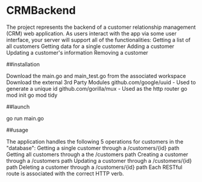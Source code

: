# CRMBackend

The project represents the backend of a customer relationship management (CRM) web application. As users interact with the app via some user interface, your server will support all of the functionalities:
    Getting a list of all customers
    Getting data for a single customer
    Adding a customer
    Updating a customer's information
    Removing a customer

##installation

Download the main.go and main_test.go from the associated workspace
Download the external 3rd Party Modules
    github.com/google/uuid - Used to generate a unique id
    github.com/gorilla/mux - Used as the http router
go mod init
go mod tidy

##launch

go run main.go

##usage

The application handles the following 5 operations for customers in the "database":
    Getting a single customer through a /customers/{id} path
    Getting all customers through a the /customers path
    Creating a customer through a /customers path
    Updating a customer through a /customers/{id} path
    Deleting a customer through a /customers/{id} path
Each RESTful route is associated with the correct HTTP verb.